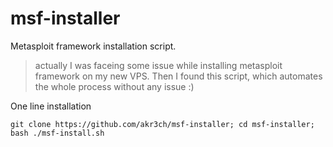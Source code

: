 # msf-installer
Metasploit framework installation script.
> actually I was faceing some issue while installing metasploit framework on my new VPS. Then I found this script, which automates the whole process without any issue :)

One line installation
```
git clone https://github.com/akr3ch/msf-installer; cd msf-installer; bash ./msf-install.sh
```
